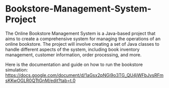# Bookstore-Management-System-Project
The Online Bookstore Management System is a Java-based project that aims to create a comprehensive system for managing the operations of an online bookstore. The project will involve creating a set of Java classes to handle different aspects of the system, including book inventory management, customer information, order processing, and more.

Here is the documentation and guide on how to run the bookstore simulation:
https://docs.google.com/document/d/1aGsx2pNGj9o3TG_QU4jWFbJvsRFmsKKwOGLR0QTtGnM/edit?tab=t.0


